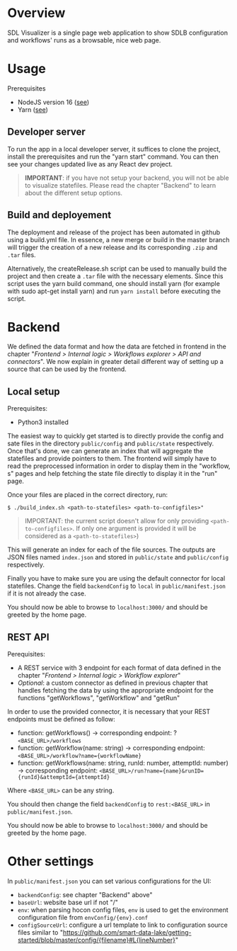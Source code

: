 # Overview
SDL Visualizer is a single page web application to show SDLB configuration and workflows' runs as a browsable, nice web page.

# Usage

Prerequisites
- NodeJS version 16 ([see](https://nodejs.dev/en/download/))
- Yarn ([see](https://classic.yarnpkg.com/lang/en/docs/install/#windows-stable))

## Developer server

To run the app in a local developer server, it suffices to clone the project, install the prerequisites and run the "yarn start" command. You can then see your changes updated live as any React dev project.

> **IMPORTANT**: if you have not setup your backend, you will not be able to visualize statefiles. Please read the chapter "Backend" to learn about the different setup options.

## Build and deployement

The deployment and release of the project has been automated in github using a build.yml file. In essence, a new merge or build in the master branch will trigger the creation of a new release and its corresponding `.zip` and `.tar` files.

Alternatively, the createRelease.sh script can be used to manually build the project and then create a `.tar` file with the necessary elements. Since this script uses the yarn build command, one should install yarn (for example with sudo apt-get install yarn) and run `yarn install` before executing the script.


# Backend

We defined the data format and how the data are fetched in frontend in the chapter "_Frontend > Internal logic > Workflows explorer > API and connectors_". We now explain in greater detail different way of setting up a source that can be used by the frontend.

## Local setup

Prerequisites:
- Python3 installed


The easiest way to quickly get started is to directly provide the config and sate files in the directory `public/config` and `public/state` respectively. Once that's done, we can generate an index that will aggregate the statefiles and provide pointers to them. The frontend will simply have to read the preprocessed information in order to display them in the "workflow, s" pages and help fetching the state file directly to display it in the "run" page.

Once your files are placed in the correct directory, run:
````
$ ./build_index.sh <path-to-statefiles> <path-to-configfiles>"
```` 

> IMPORTANT: the current script doesn't allow for only providing `<path-to-configfiles>`. If only one argument is provided it will be considered as a `<path-to-statefiles>`)

This will generate an index for each of the file sources. The outputs are JSON files named `index.json` and stored in `public/state` and `public/config` respectively.

Finally you have to make sure you are using the default connector for local statefiles. Change the field `backendConfig` to `local` in `public/manifest.json` if it is not already the case.

You should now be able to browse to `localhost:3000/` and should be greeted by the home page.

## REST API

Perequisites:
- A REST service with 3 endpoint for each format of data defined in the chapter "_Frontend > Internal logic > Workflow explorer_"
- *Optional*: a custom connector as defined in previous chapter that handles fetching the data by using the appropriate endpoint for the functions "getWorkflows", "getWorkflow" and "getRun"

In order to use the provided connector, it is necessary that your REST endpoints must be defined as follow:

- function: getWorkflows() → corresponding endpoint: ?`<BASE_URL>/workflows`
- function: getWorkflow(name: string) → corresponding endpoint: `<BASE_URL>/workflow?name={workflowName}`
- function: getWorkflows(name: string, runId: number, attemptId: number) → corresponding endpoint: `<BASE_URL>/run?name={name}&runID={runId}&attemptId={attemptId}`

Where `<BASE_URL>` can be any string.

You should then change the field `backendConfig` to `rest:<BASE_URL>` in `public/manifest.json`.

You should now be able to browse to `localhost:3000/` and should be greeted by the home page.

# Other settings

In `public/manifest.json` you can set various configurations for the UI:

- `backendConfig`: see chapter "Backend" above"
- `baseUrl`: website base url if not "/"
- `env`: when parsing hocon config files, `env` is used to get the environment configuration file from `envConfig/{env}.conf`
- `configSourceUrl`: configure a url template to link to configuration source files similar to "https://github.com/smart-data-lake/getting-started/blob/master/config/{filename}#L{lineNumber}"
